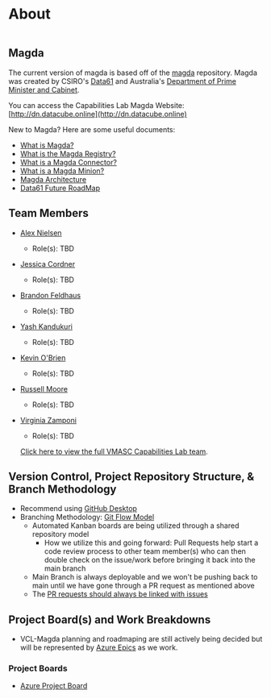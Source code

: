 # About

```{toctree}
```

## Magda

The current version of magda is based off of the [magda](https://github.com/magda-io/magda) repository. Magda was created by CSIRO's [Data61](https://data61.csiro.au/) and Australia's [Department of Prime Minister and Cabinet](https://www.pmc.gov.au/).

You can access the Capabilities Lab Magda Website:  [http://dn.datacube.online](http://dn.datacube.online)

New to Magda? Here are some useful documents:
- [What is Magda?](https://magda.io)
- [What is the Magda Registry?](https://github.com/magda-io/magda/blob/master/docs/docs/architecture/Guide%20to%20Magda%20Internals.md#registry)
- [What is a Magda Connector?](https://github.com/magda-io/magda/blob/master/docs/docs/architecture/Guide%20to%20Magda%20Internals.md#connectors)
- [What is a Magda Minion?](https://github.com/magda-io/magda/blob/master/docs/docs/architecture/Guide%20to%20Magda%20Internals.md#minions)
- [Magda Architecture](https://github.com/magda-io/magda/blob/master/docs/docs/architecture/Guide%20to%20Magda%20Internals.md)
- [Data61 Future RoadMap](https://github.com/magda-io/magda/blob/master/docs/docs/future-roadmap.png)


## Team Members
* [Alex Nielsen](https://github.com/ACNielsen)
  * Role(s): TBD
* [Jessica Cordner](https://github.com/jesskcord13ODU)
  * Role(s): TBD
* [Brandon Feldhaus](https://github.com/BrandonFeldhaus)
  * Role(s): TBD
* [Yash Kandukuri](https://github.com/yashkandukuri)
  * Role(s): TBD
* [Kevin O'Brien](https://github.com/OBstax)
  * Role(s): TBD
* [Russell Moore](https://github.com/r1moore)
  * Role(s): TBD
* [Virginia Zamponi](https://github.com/VirginiaZamponi)
  * Role(s): TBD


  [Click here to view the full VMASC Capabilities Lab team](https://github.com/orgs/vmasc-capabilities-lab/people).

## Version Control, Project Repository Structure, & Branch Methodology

* Recommend using [GitHub Desktop](https://desktop.github.com/)
* Branching Methodology: [Git Flow Model](https://guides.github.com/introduction/flow/)
  * Automated Kanban boards are being utilized through a shared repository model
    * How we utilize this and going forward: Pull Requests help start a code review process to other team member(s) who can then double check on the issue/work before bringing it back into the main branch
  * Main Branch is always deployable and we won't be pushing back to main until we have gone through a PR request as mentioned above
  * The [PR requests should always be linked with issues](https://docs.github.com/en/github/managing-your-work-on-github/linking-a-pull-request-to-an-issue)


## Project Board(s) and Work Breakdowns

* VCL-Magda planning and roadmaping are still actively being decided but will be represented by [Azure Epics](https://dev.azure.com/CapabilitiesLab/Magda/_boards/board/t/Magda%20Team/Epics/) as we work. 

### Project Boards
* [Azure Project Board](https://dev.azure.com/CapabilitiesLab/Magda/_boards/board/t/Magda%20Team/Issues)
